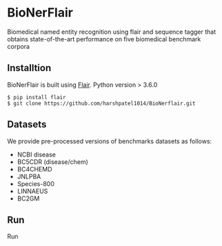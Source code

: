 # BioNerFlair
Biomedical named entity recognition using flair and sequence tagger that obtains state-of-the-art performance on five biomedical benchmark corpora
## Installtion
BioNerFlair is built using [Flair](https://github.com/flairNLP/flair). Python version > 3.6.0
```
$ pip install flair
$ git clone https://github.com/harshpatel1014/BioNerflair.git
```
## Datasets
We provide pre-processed versions of benchmarks datasets as follows:<br/>
- NCBI disease
- BC5CDR (disease/chem)
- BC4CHEMD
- JNLPBA
- Species-800
- LINNAEUS
- BC2GM
## Run
Run 
